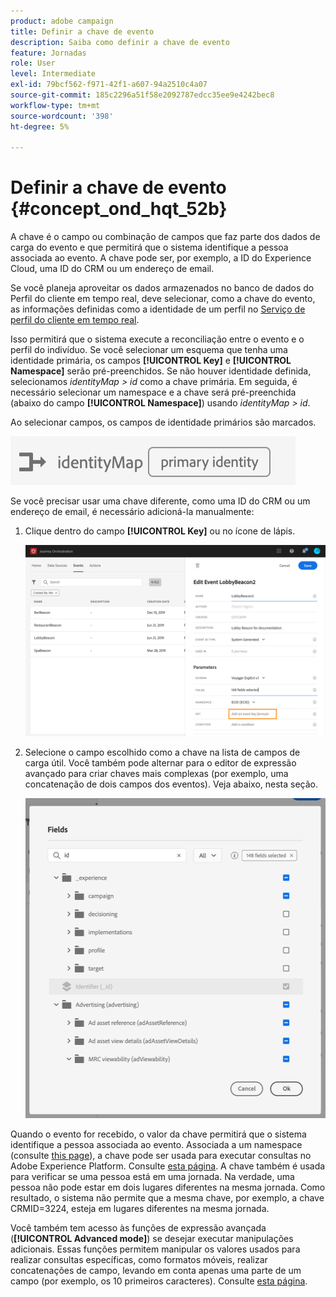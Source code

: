 ```yaml
---
product: adobe campaign
title: Definir a chave de evento
description: Saiba como definir a chave de evento
feature: Jornadas
role: User
level: Intermediate
exl-id: 79bcf562-f971-42f1-a607-94a2510c4a07
source-git-commit: 185c2296a51f58e2092787edcc35ee9e4242bec8
workflow-type: tm+mt
source-wordcount: '398'
ht-degree: 5%

---
```


# Definir a chave de evento {#concept_ond_hqt_52b}

A chave é o campo ou combinação de campos que faz parte dos dados de carga do evento e que permitirá que o sistema identifique a pessoa associada ao evento. A chave pode ser, por exemplo, a ID do Experience Cloud, uma ID do CRM ou um endereço de email.

Se você planeja aproveitar os dados armazenados no banco de dados do Perfil do cliente em tempo real, deve selecionar, como a chave do evento, as informações definidas como a identidade de um perfil no [Serviço de perfil do cliente em tempo real](https://experienceleague.adobe.com/docs/experience-platform/profile/home.html?lang=pt-BR).

Isso permitirá que o sistema execute a reconciliação entre o evento e o perfil do indivíduo. Se você selecionar um esquema que tenha uma identidade primária, os campos **[!UICONTROL Key]** e **[!UICONTROL Namespace]** serão pré-preenchidos. Se não houver identidade definida, selecionamos _identityMap > id_ como a chave primária. Em seguida, é necessário selecionar um namespace e a chave será pré-preenchida (abaixo do campo **[!UICONTROL Namespace]**) usando _identityMap > id_.

Ao selecionar campos, os campos de identidade primários são marcados.

![](../assets/primary-identity.png)

Se você precisar usar uma chave diferente, como uma ID do CRM ou um endereço de email, é necessário adicioná-la manualmente:

1. Clique dentro do campo **[!UICONTROL Key]** ou no ícone de lápis.

   ![](../assets/journey16.png)

1. Selecione o campo escolhido como a chave na lista de campos de carga útil. Você também pode alternar para o editor de expressão avançado para criar chaves mais complexas (por exemplo, uma concatenação de dois campos dos eventos). Veja abaixo, nesta seção.

   ![](../assets/journey20.png)

Quando o evento for recebido, o valor da chave permitirá que o sistema identifique a pessoa associada ao evento. Associada a um namespace (consulte [this page](../event/selecting-the-namespace.md)), a chave pode ser usada para executar consultas no Adobe Experience Platform. Consulte [esta página](../building-journeys/about-orchestration-activities.md).
A chave também é usada para verificar se uma pessoa está em uma jornada. Na verdade, uma pessoa não pode estar em dois lugares diferentes na mesma jornada. Como resultado, o sistema não permite que a mesma chave, por exemplo, a chave CRMID=3224, esteja em lugares diferentes na mesma jornada.

Você também tem acesso às funções de expressão avançada (**[!UICONTROL Advanced mode]**) se desejar executar manipulações adicionais. Essas funções permitem manipular os valores usados para realizar consultas específicas, como formatos móveis, realizar concatenações de campo, levando em conta apenas uma parte de um campo (por exemplo, os 10 primeiros caracteres). Consulte [esta página](../expression/expressionadvanced.md).
